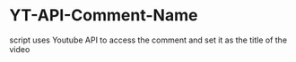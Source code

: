 # YT-API-Comment-Name
script uses Youtube API to access the comment and set it as the title of the video
